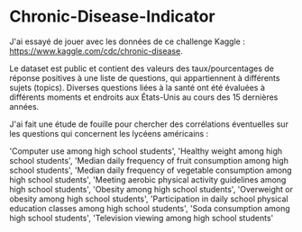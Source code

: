 # Chronic-Disease-Indicator
J'ai essayé de jouer avec les données de ce challenge Kaggle : https://www.kaggle.com/cdc/chronic-disease.

Le dataset est public et contient des valeurs des taux/pourcentages de réponse positives à une liste de questions, qui appartiennent à différents sujets (topics).
Diverses questions liées à la santé ont été évaluées à différents moments et endroits aux États-Unis au cours des 15 dernières années.


J'ai fait une étude de fouille  pour chercher des corrélations éventuelles sur les questions qui concernent les lycéens américains :

'Computer use among high school students',
'Healthy weight among high school students',
'Median daily frequency of fruit consumption among high school students',
'Median daily frequency of vegetable consumption among high school students',
'Meeting aerobic physical activity guidelines among high school students',
'Obesity among high school students',
'Overweight or obesity among high school students',
'Participation in daily school physical education classes among high school students',
'Soda consumption among high school students',
'Television viewing among high school students'
